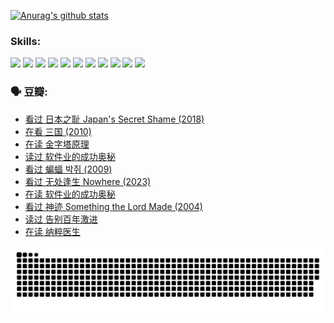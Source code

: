 
[![Anurag's github stats](https://github-readme-stats.vercel.app/api?username=w940853815)](https://github.com/anuraghazra/github-readme-stats)

### Skills:

<code><img height="32" src="https://cdn.jsdelivr.net/npm/simple-icons@v5/icons/python.svg"></code>
<code><img height="32" src="https://cdn.jsdelivr.net/npm/simple-icons@v5/icons/javascript.svg"></code>
<code><img height="32" src="https://cdn.jsdelivr.net/npm/simple-icons@v5/icons/django.svg"></code>
<code><img height="32" src="https://cdn.jsdelivr.net/npm/simple-icons@v5/icons/flask.svg"></code>
<code><img height="32" src="https://cdn.jsdelivr.net/npm/simple-icons@v5/icons/vuetify.svg"></code>
<code><img height="32" src="https://cdn.jsdelivr.net/npm/simple-icons@v5/icons/git.svg"></code>
<code><img height="32" src="https://cdn.jsdelivr.net/npm/simple-icons@v5/icons/docker.svg"></code>
<code><img height="32" src="https://cdn.jsdelivr.net/npm/simple-icons@v5/icons/postgresql.svg"></code>
<code><img height="32" src="https://cdn.jsdelivr.net/npm/simple-icons@v5/icons/elasticsearch.svg"></code>
<code><img height="32" src="https://cdn.jsdelivr.net/npm/simple-icons@v5/icons/macos.svg"></code>
<code><img height="32" src="https://cdn.jsdelivr.net/npm/simple-icons@v5/icons/linux.svg"></code>

### 🗣 豆瓣:

<!-- DOUBAN-ACTIVITIES:START -->
- [看过 日本之耻 Japan's Secret Shame‎ (2018)](https://www.douban.com/people/136069238/status/4431579101/?_i=00355835)
- [在看 三国‎ (2010)](https://www.douban.com/people/136069238/status/4430559482/?_i=00355835)
- [在读 金字塔原理](https://www.douban.com/people/136069238/status/4424812753/?_i=00355835)
- [读过 软件业的成功奥秘](https://www.douban.com/people/136069238/status/4424809958/?_i=00355835)
- [看过 蝙蝠 박쥐‎ (2009)](https://www.douban.com/people/136069238/status/4422787315/?_i=00355835)
- [看过 无处逢生 Nowhere‎ (2023)](https://www.douban.com/people/136069238/status/4416454713/?_i=00355835)
- [在读 软件业的成功奥秘](https://www.douban.com/people/136069238/status/4414815312/?_i=00355835)
- [看过 神迹 Something the Lord Made‎ (2004)](https://www.douban.com/people/136069238/status/4409691983/?_i=00355835)
- [读过 告别百年激进](https://www.douban.com/people/136069238/status/4406414036/?_i=00355835)
- [在读 纳粹医生](https://www.douban.com/people/136069238/status/4406413750/?_i=00355835)
<!-- DOUBAN-ACTIVITIES:END -->


![Snake animation](https://raw.githubusercontent.com/w940853815/w940853815/output/github-contribution-grid-snake.svg)

<!--
**w940853815/w940853815** is a ✨ _special_ ✨ repository because its `README.md` (this file) appears on your GitHub profile.

Here are some ideas to get you started:

- 🔭 I’m currently working on ...
- 🌱 I’m currently learning ...
- 👯 I’m looking to collaborate on ...
- 🤔 I’m looking for help with ...
- 💬 Ask me about ...
- 📫 How to reach me: ...
- 😄 Pronouns: ...
- ⚡ Fun fact: ...
-->
